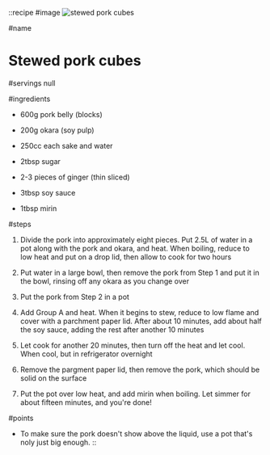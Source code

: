::recipe
#image
![stewed pork cubes](/img/vol12/stewed_pork_cubes.jpg)

#name
# Stewed pork cubes

#servings
null

#ingredients
- 600g pork belly (blocks)
- 200g okara (soy pulp)

- 250cc each sake and water
- 2tbsp sugar
- 2-3 pieces of ginger (thin sliced)
- 3tbsp soy sauce
- 1tbsp mirin

#steps
1. Divide the pork into approximately eight pieces. Put 2.5L of water in a pot along with the pork and okara, and heat. When boiling, reduce to low heat and put on a drop lid, then allow to cook for two hours

2. Put water in a large bowl, then remove the pork from Step 1 and put it in the bowl, rinsing off any okara as you change over

3. Put the pork from Step 2 in a pot

4. Add Group A and heat. When it begins to stew, reduce to low flame and cover with a parchment paper lid. After about 10 minutes, add about half the soy sauce, adding the rest after another 10 minutes

5. Let cook for another 20 minutes, then turn off the heat and let cool. When cool, but in refrigerator overnight

6. Remove the pargment paper lid, then remove the pork, which should be solid on the surface

7. Put the pot over low heat, and add mirin when boiling. Let simmer for about fifteen minutes, and you're done!

#points
- To make sure the pork doesn't show above the liquid, use a pot that's noly just big enough.
::